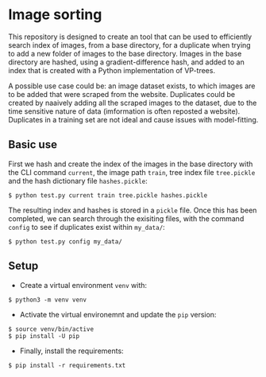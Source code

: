 # Image sorting

This repository is designed to create an tool that can be used to efficiently search index of images, from a base directory, for a duplicate when trying to add a new folder of images to the base directory. Images in the base directory are hashed, using a gradient-difference hash, and added to an index that is created with a Python implementation of VP-trees. 

A possible use case could be: an image dataset exists, to which images are to be added that were scraped from the website. Duplicates could be created by naaively adding all the scraped images to the dataset, due to the time sensitive nature of data (imformation is often reposted a website). Duplicates in a training set are not ideal and cause issues with model-fitting.

## Basic use

First we hash and create the index of the images in the base directory with the CLI command `current`, the image path `train`, tree index file `tree.pickle` and the hash dictionary file `hashes.pickle`:

```
$ python test.py current train tree.pickle hashes.pickle
```

The resulting index and hashes is stored in a `pickle` file. Once this has been completed, we can search through the exisiting files, with the command `config` to see if duplicates exist within `my_data/`:

```
$ python test.py config my_data/
```

## Setup

* Create a virtual environment `venv` with: 

```
$ python3 -m venv venv
```

* Activate the virtual environemnt and update the `pip` version:

```
$ source venv/bin/active
$ pip install -U pip
```

* Finally, install the requirements:

``` 
$ pip install -r requirements.txt
```